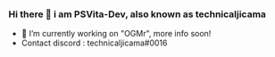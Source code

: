 ### Hi there 👋 i am PSVita-Dev, also known as technicaljicama


- 🔭 I’m currently working on "OGMr", more info soon!
- Contact discord : technicaljicama#0016

